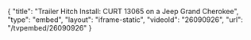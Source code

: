{
    "title": "Trailer Hitch Install: CURT 13065 on a Jeep Grand Cherokee",
    "type": "embed",
    "layout": "iframe-static",
    "videoId": "26090926",
    "url": "\/tvpembed\/26090926"
}